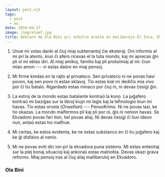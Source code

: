```yaml
---
layout: post.njk
tags:
  - post
  - eo
date: 2019-04-17
image: /img/olamf.jpg
title: Deklaro de Ola Bini pri arbitra aresto en maliberejo El Inca, Ekvadoro
---
```


1. Unue mi volas danki al ĉiuj miaj subtenantoj ĉie eksteraj. Oni informis al mi pri la atento, kiun ĉi afero ricevas el la tuta mondo, kaj mi aprecas ĝin pli ol mi eblas diri. Al miaj amikoj, familio kaj pli proksimiaj al mi: ĉiun mian amon --- vi estas daŭre en miaj pensoj.

2. Mi firme kredas en la rajto al privateco. Sen privateco ni ne povas havi povon, kaj sen povo ni estas sklavoj. Tio estas kial mi dediĉis mia vivo por ĉi tiu batalo. Rigardado estas minaco por ĉiuj ni, ni devas ĉesigi ĝin.

3. La estroj de la mondo estas batalante kontraŭ la kono. La juĝafero kontraŭ mi baziĝas sur la libroj kiujn mi legis kaj la teĥnologio kiun mi havas. Tio estas orvela (*Orwellian*) --- PensoKrimo. Ni ne povas lasi, ke tio okazas. La mondo malfermos pli kaj pli por ni, ĝis ni nenion havas. Se Ekvadoro povas fari tion, tiel povas aliaj. Ni devas ĉesigi ĉi tiun ideon nun, antaŭ estas tro malfrue.

4. Mi certas, ke estos evidenta, ke ne estas substanco en ĉi tiu juĝafero kaj ke ĝi disfalos al nenio.

5. Mi ne povas eviti diri ion pri la ekvadora puna sistemo. Mi estas entenitaj sur la plej bonaj situacioj kaj ankoraŭ estas malnobla. Devas okazi grava reformo. Miaj pensoj iras al ĉiuj aliaj malliberuloj en Ekvadoro.

### Ola Bini
